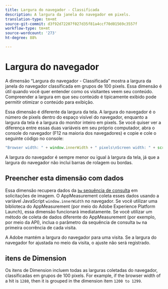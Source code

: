 ```yaml
---
title: Largura do navegador - Classificada
description: A largura da janela do navegador em pixels.
translation-type: tm+mt
source-git-commit: d3f92d72207f027d35f81a4ccf70d01569c3557f
workflow-type: tm+mt
source-wordcount: '273'
ht-degree: 88%

---
```



# Largura do navegador

A dimensão “Largura do navegador - Classificada” mostra a largura da janela do navegador classificada em grupos de 100 pixels. Essa dimensão é útil quando você quer entender como os visitantes veem seu conteúdo. Compreender a largura em que seu conteúdo é tipicamente exibido pode permitir otimizar o conteúdo para exibição.

Essa dimensão é diferente da largura da tela. A largura do navegador é o número de pixels dentro do espaço visível do navegador, enquanto a largura da tela é a largura do monitor inteiro em pixels. Se você quiser ver a diferença entre essas duas variáveis em seu próprio computador, abra o console do navegador (F12 na maioria dos navegadores) e copie e cole o seguinte código no console:

```javascript
"Browser width: " + window.innerWidth + " pixels\nScreen width: " + screen.width + " pixels";
```

A largura do navegador é sempre menor ou igual à largura da tela, já que a largura do navegador não inclui barras de rolagem ou bordas.

## Preencher esta dimensão com dados

Essa dimensão recupera dados da [`bw` sequência de consulta](/help/implement/validate/query-parameters.md) em solicitações de imagem. O AppMeasurement coleta esses dados usando a variável JavaScript `window.innerWidth` no navegador. Se você utilizar uma biblioteca do AppMeasurement (por meio do Adobe Experience Platform Launch), essa dimensão funcionará imediatamente. Se você utilizar um método de coleta de dados diferente do AppMeasurement (por exemplo, por meio da API), inclua o parâmetro da sequência de consulta `bw` na primeira ocorrência de cada visita.

A Adobe mantém a largura do navegador para uma visita. Se a largura do navegador for ajustada no meio da visita, o ajuste não será registrado.

## itens de Dimension

Os itens de Dimension incluem todas as larguras coletadas do navegador, classificadas em grupos de 100 pixels. For example, if the browser width of a hit is `1280`, then it is grouped in the dimension item `1200 to 1299`.
